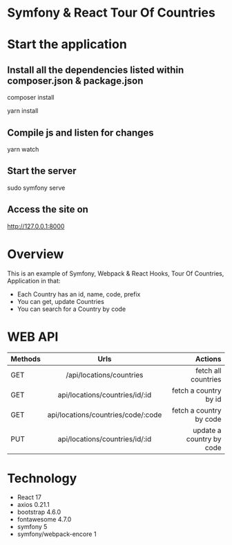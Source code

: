 # Symfony & React Tour Of Countries

# Start the application

## Install all the dependencies listed within composer.json & package.json
composer install

yarn install

## Compile js and listen for changes
yarn watch

## Start the server
sudo symfony serve

## Access the site on
http://127.0.0.1:8000

# Overview

This is an example of Symfony, Webpack & React Hooks, Tour Of Countries, Application in that:
- Each Country has an id, name, code, prefix
- You can get, update Countries
- You can search for a Country by code

# WEB API

| Methods   |      Urls      |  Actions |
|----------|:-------------:|------:|
| GET |  /api/locations/countries | fetch all countries |
| GET |    api/locations/countries/id/:id  |   fetch a country by id |
| GET | api/locations/countries/code/:code |    fetch a country by code |
| PUT | api/locations/countries/id/:id |    update a country by code |

# Technology

- React 17
- axios 0.21.1
- bootstrap 4.6.0
- fontawesome 4.7.0
- symfony 5
- symfony/webpack-encore 1

